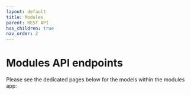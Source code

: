 ```yaml
---
layout: default
title: Modules
parent: REST API
has_children: true
nav_order: 2
---
```

# Modules API endpoints

Please see the dedicated pages below for the models within the modules app:

